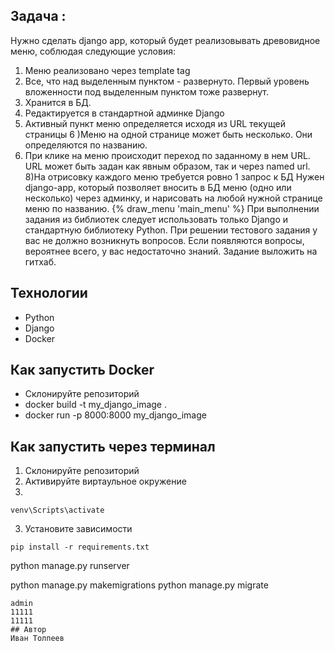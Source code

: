 ## Задача :
Нужно сделать django app, который будет реализовывать древовидное меню, соблюдая следующие условия:
1) Меню реализовано через template tag
2) Все, что над выделенным пунктом - развернуто. Первый уровень вложенности под выделенным пунктом тоже развернут.
3) Хранится в БД.
4) Редактируется в стандартной админке Django
5) Активный пункт меню определяется исходя из URL текущей страницы
6 )Меню на одной странице может быть несколько. Они определяются по названию.
7) При клике на меню происходит переход по заданному в нем URL. URL может быть задан как явным образом, так и через named url.
8)На отрисовку каждого меню требуется ровно 1 запрос к БД
 Нужен django-app, который позволяет вносить в БД меню (одно или несколько) через админку, и нарисовать на любой нужной странице меню по названию.
 {% draw_menu 'main_menu' %}
 При выполнении задания из библиотек следует использовать только Django и стандартную библиотеку Python.
При решении тестового задания у вас не должно возникнуть вопросов. Если появляются вопросы, вероятнее всего, у вас недостаточно знаний.
Задание выложить на гитхаб.



## Технологии
* Python
* Django
* Docker


## Как запустить Docker 

* Склонируйте репозиторий
* docker build -t my_django_image .
* docker run -p 8000:8000 my_django_image


## Как запустить через терминал

1. Склонируйте репозиторий
2. Активируйте виртаульное окружение
3. 
```commandline
venv\Scripts\activate

```  
3. Установите зависимости
```commandline
pip install -r requirements.txt
```

python manage.py runserver

python manage.py makemigrations
python manage.py migrate
```
admin
11111
11111
## Автор
Иван Толпеев
